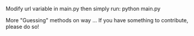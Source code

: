 Modify url variable in main.py then simply run:
    python main.py

More "Guessing" methods on way ... 
If you have something to contribute, please do so!
